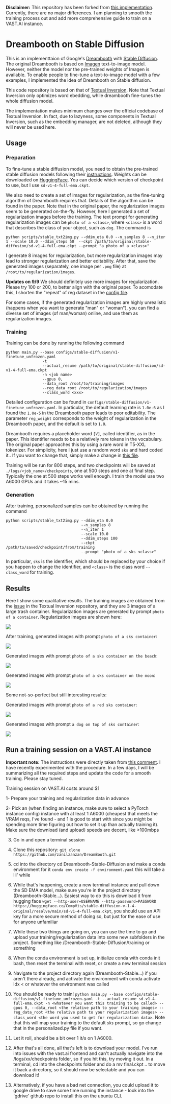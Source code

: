 **Disclaimer:** This repository has been forked from [this implementation](https://github.com/XavierXiao/Dreambooth-Stable-Diffusion). Currently, there are no major differences. I am planning to smooth the training process out and add more comprehensive guide to train on a VAST.AI instance.

# Dreambooth on Stable Diffusion

This is an implementtaion of Google's [Dreambooth](https://arxiv.org/abs/2208.12242) with [Stable Diffusion](https://github.com/CompVis/stable-diffusion). The original Dreambooth is based on [Imagen](https://imagen.research.google/) text-to-image model. However, neither the model nor the pre-trained weights of Imagen is available. To enable people to fine-tune a text-to-image model with a few examples, I implemented the idea of Dreambooth on Stable diffusion.

This code repository is based on that of [Textual Inversion](https://github.com/rinongal/textual_inversion). Note that Textual Inversion only optimizes word ebedding, while dreambooth fine-tunes the whole diffusion model.

The implementation makes minimum changes over the official codebase of Textual Inversion. In fact, due to lazyness, some components in Textual Inversion, such as the embedding manager, are not deleted, although they will never be used here.

## Usage

### Preparation
To fine-tune a stable diffusion model, you need to obtain the pre-trained stable diffusion models following their [instructions](https://github.com/CompVis/stable-diffusion#stable-diffusion-v1). Weights can be downloaded on [HuggingFace](https://huggingface.co/CompVis). You can decide which version of checkpoint to use, but I use ```sd-v1-4-full-ema.ckpt```.

We also need to create a set of images for regularization, as the fine-tuning algorithm of Dreambooth requires that. Details of the algorithm can be found in the paper. Note that in the original paper, the regularization images seem to be generated on-the-fly. However, here I generated a set of regularization images before the training. The text prompt for generating regularization images can be ```photo of a <class>```, where ```<class>``` is a word that describes the class of your object, such as ```dog```. The command is

```
python scripts/stable_txt2img.py --ddim_eta 0.0 --n_samples 8 --n_iter 1 --scale 10.0 --ddim_steps 50  --ckpt /path/to/original/stable-diffusion/sd-v1-4-full-ema.ckpt --prompt "a photo of a <class>" 
```

I generate 8 images for regularization, but more regularization images may lead to stronger regularization and better editability. After that, save the generated images (separately, one image per ```.png``` file) at ```/root/to/regularization/images```.

**Updates on 9/9**
We should definitely use more images for regularization. Please try 100 or 200, to better align with the original paper. To acomodate this, I shorten the "repeat" of reg dataset in the [config file](https://github.com/XavierXiao/Dreambooth-Stable-Diffusion/blob/main/configs/stable-diffusion/v1-finetune_unfrozen.yaml#L96).

For some cases, if the generated regularization images are highly unrealistic (happens when you want to generate "man" or "woman"), you can find a diverse set of images (of man/woman) online, and use them as regularization images.

### Training
Training can be done by running the following command

```
python main.py --base configs/stable-diffusion/v1-finetune_unfrozen.yaml 
                -t 
                --actual_resume /path/to/original/stable-diffusion/sd-v1-4-full-ema.ckpt  
                -n <job name> 
                --gpus 0, 
                --data_root /root/to/training/images 
                --reg_data_root /root/to/regularization/images 
                --class_word <xxx>
```

Detailed configuration can be found in ```configs/stable-diffusion/v1-finetune_unfrozen.yaml```. In particular, the default learning rate is ```1.0e-6``` as I found the ```1.0e-5``` in the Dreambooth paper leads to poor editability. The parameter ```reg_weight``` corresponds to the weight of regularization in the Dreambooth paper, and the default is set to ```1.0```.

Dreambooth requires a placeholder word ```[V]```, called identifier, as in the paper. This identifier needs to be a relatively rare tokens in the vocabulary. The original paper approaches this by using a rare word in T5-XXL tokenizer. For simplicity, here I just use a random word ```sks``` and hard coded it.. If you want to change that, simply make a change in [this file](https://github.com/XavierXiao/Dreambooth-Stable-Diffusion/blob/main/ldm/data/personalized.py#L10).

Training will be run for 800 steps, and two checkpoints will be saved at ```./logs/<job_name>/checkpoints```, one at 500 steps and one at final step. Typically the one at 500 steps works well enough. I train the model use two A6000 GPUs and it takes ~15 mins.

### Generation
After training, personalized samples can be obtained by running the command

```
python scripts/stable_txt2img.py --ddim_eta 0.0 
                                 --n_samples 8 
                                 --n_iter 1 
                                 --scale 10.0 
                                 --ddim_steps 100  
                                 --ckpt /path/to/saved/checkpoint/from/training
                                 --prompt "photo of a sks <class>" 
```

In particular, ```sks``` is the identifier, which should be replaced by your choice if you happen to change the identifier, and ```<class>``` is the class word ```--class_word``` for training.

## Results
Here I show some qualitative results. The training images are obtained from the [issue](https://github.com/rinongal/textual_inversion/issues/8) in the Textual Inversion repository, and they are 3 images of a large trash container. Regularization images are generated by prompt ```photo of a container```. Regularization images are shown here:

![](assets/a-container-0038.jpg)

After training, generated images with prompt ```photo of a sks container```:

![](assets/photo-of-a-sks-container-0018.jpg)

Generated images with prompt ```photo of a sks container on the beach```:

![](assets/photo-of-a-sks-container-on-the-beach-0017.jpg)

Generated images with prompt ```photo of a sks container on the moon```:

![](assets/photo-of-a-sks-container-on-the-moon-0016.jpg)

Some not-so-perfect but still interesting results:

Generated images with prompt ```photo of a red sks container```:

![](assets/a-red-sks-container-0021.jpg)

Generated images with prompt ```a dog on top of sks container```:

![](assets/a-dog-on-top-of-sks-container-0023.jpg)


## Run a training session on a VAST.AI instance

**Important note:** The instructions were directly taken from [this comment](https://github.com/XavierXiao/Dreambooth-Stable-Diffusion/issues/4#issuecomment-1246140407). I have recently experimented with the procedure. In a few days, I will be summarizing all the required steps and update the code for a smooth training. Please stay tuned.

Training session on VAST.AI costs around $1

1- Prepare your training and regularization data in advance

2- Pick an (when finding an instance, make sure to select a PyTorch instance config) instance with at least 1 A6000 (cheapest that meets the VRAM reqs, I've found - and 1 is good to start with since you might be spending more time figuring out how to set it up than actually training it). Make sure the download (and upload) speeds are decent, like >100mbps

3. Go in and open a terminal session

4. Clone this repository: `git clone https://github.com/zanilzanzan/DreamBooth.git`

5. cd into the directory cd Dreambooth-Stable-Diffusion and make a conda environment for it `conda env create -f environment.yaml` this will take a lil' while

6. While that's happening, create a new terminal instance and pull down the SD EMA model, make sure you're in the project directory (Dreambooth-Stable...). Easiest way to do this is download it from hugging face `wget --http-user=USERNAME --http-password=PASSWORD https://huggingface.co/CompVis/stable-diffusion-v-1-4-original/resolve/main/sd-v1-4-full-ema.ckpt`, you should use an API key for a more secure method of doing so, but just for the ease of use for anyone unfamiliar

7. While these two things are going on, you can use the time to go and upload your training/regularization data into some new subfolders in the project. Something like /Dreambooth-Stable-Diffusion/training or something

8. When the conda environment is set up, initialize conda with conda init bash, then reset the terminal with reset, or create a new terminal session

9. Navigate to the project directory again (Dreambooth-Stable...) if you aren't there already, and activate the environment with conda activate ldx < or whatever the environment was called

10. You should be ready to train! `python main.py --base configs/stable-diffusion/v1-finetune_unfrozen.yaml -t --actual_resume sd-v1-4-full-ema.ckpt -n <whatever you want this training to be called> --gpus 0, --data_root <the relative path to your training images> --reg_data_root <the relative path to your regularization images> --class_word <the word you used to get for regularization data>`. Note that this will map your training to the default `sks` prompt, so go change that in the personalized.py file if you want.

12. Let it roll, should be a bit over 1 it/s on 1 A6000.

13. After that's all done, all that's left is to download your model. I've run into issues with the vast.ai frontend and can't actually navigate into the /logs/xx/checkpoints folder, so if you hit this, try moving it out. In a terminal, cd into the checkpoints folder and do a mv final.ckpt .. to move it back a directory, so it should now be selectable and you can download it!

14. Alternatively, if you have a bad net connection, you could upload it to google drive to save some time running the instance - look into the 'gdrive' github repo to install this on the ubuntu CLI.
